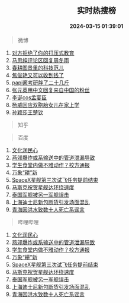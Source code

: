 <div align="center"><h2>实时热搜榜</h2><h4>2024-03-15 01:39:01</h4></div>

> 微博  

1. [对方拒绝了你的打压式教育](https://s.weibo.com/weibo?q=%E5%AF%B9%E6%96%B9%E6%8B%92%E7%BB%9D%E4%BA%86%E4%BD%A0%E7%9A%84%E6%89%93%E5%8E%8B%E5%BC%8F%E6%95%99%E8%82%B2&t=31&band_rank=1&Refer=top)<br />
2. [马思纯评论区回复周冬雨](https://s.weibo.com/weibo?q=%23%E9%A9%AC%E6%80%9D%E7%BA%AF%E8%AF%84%E8%AE%BA%E5%8C%BA%E5%9B%9E%E5%A4%8D%E5%91%A8%E5%86%AC%E9%9B%A8%23&t=31&band_rank=2&Refer=top)<br />
3. [春耕图景里的科技范儿](https://s.weibo.com/weibo?q=%23%E6%98%A5%E8%80%95%E5%9B%BE%E6%99%AF%E9%87%8C%E7%9A%84%E7%A7%91%E6%8A%80%E8%8C%83%E5%84%BF%23&t=31&band_rank=3&Refer=top)<br />
4. [焦俊艳又可以收到钱了](https://s.weibo.com/weibo?q=%E7%84%A6%E4%BF%8A%E8%89%B3%E5%8F%88%E5%8F%AF%E4%BB%A5%E6%94%B6%E5%88%B0%E9%92%B1%E4%BA%86&t=31&band_rank=4&Refer=top)<br />
5. [papi酱考研胖了二十几斤](https://s.weibo.com/weibo?q=%23papi%E9%85%B1%E8%80%83%E7%A0%94%E8%83%96%E4%BA%86%E4%BA%8C%E5%8D%81%E5%87%A0%E6%96%A4%23&t=31&band_rank=5&Refer=top)<br />
6. [张元英用中文回复来自中国的粉丝](https://s.weibo.com/weibo?q=%23%E5%BC%A0%E5%85%83%E8%8B%B1%E7%94%A8%E4%B8%AD%E6%96%87%E5%9B%9E%E5%A4%8D%E6%9D%A5%E8%87%AA%E4%B8%AD%E5%9B%BD%E7%9A%84%E7%B2%89%E4%B8%9D%23&t=31&band_rank=6&Refer=top)<br />
7. [李诞cos孟宴臣](https://s.weibo.com/weibo?q=%23%E6%9D%8E%E8%AF%9Ecos%E5%AD%9F%E5%AE%B4%E8%87%A3%23&t=31&band_rank=7&Refer=top)<br />
8. [杨威回应双胞胎女儿在家上学](https://s.weibo.com/weibo?q=%23%E6%9D%A8%E5%A8%81%E5%9B%9E%E5%BA%94%E5%8F%8C%E8%83%9E%E8%83%8E%E5%A5%B3%E5%84%BF%E5%9C%A8%E5%AE%B6%E4%B8%8A%E5%AD%A6%23&t=31&band_rank=8&Refer=top)<br />
9. [孙颖莎王楚钦](https://s.weibo.com/weibo?q=%E5%AD%99%E9%A2%96%E8%8E%8E%E7%8E%8B%E6%A5%9A%E9%92%A6&t=31&band_rank=9&Refer=top)<br />

> 知乎  


> 百度  

1. [文化润民心](https://www.baidu.com/s?wd=%E6%96%87%E5%8C%96%E6%B6%A6%E6%B0%91%E5%BF%83&sa=fyb_news&rsv_dl=fyb_news)<br />
2. [燕郊爆炸或系输送中的管道泄漏导致](https://www.baidu.com/s?wd=%E7%87%95%E9%83%8A%E7%88%86%E7%82%B8%E6%88%96%E7%B3%BB%E8%BE%93%E9%80%81%E4%B8%AD%E7%9A%84%E7%AE%A1%E9%81%93%E6%B3%84%E6%BC%8F%E5%AF%BC%E8%87%B4&sa=fyb_news&rsv_dl=fyb_news)<br />
3. [学生食堂内做不雅动作？校方通报](https://www.baidu.com/s?wd=%E5%AD%A6%E7%94%9F%E9%A3%9F%E5%A0%82%E5%86%85%E5%81%9A%E4%B8%8D%E9%9B%85%E5%8A%A8%E4%BD%9C%EF%BC%9F%E6%A0%A1%E6%96%B9%E9%80%9A%E6%8A%A5&sa=fyb_news&rsv_dl=fyb_news)<br />
4. [万象“耕”新](https://www.baidu.com/s?wd=%E4%B8%87%E8%B1%A1%E2%80%9C%E8%80%95%E2%80%9D%E6%96%B0&sa=fyb_news&rsv_dl=fyb_news)<br />
5. [SpaceX星舰第三次试飞任务提前结束](https://www.baidu.com/s?wd=SpaceX%E6%98%9F%E8%88%B0%E7%AC%AC%E4%B8%89%E6%AC%A1%E8%AF%95%E9%A3%9E%E4%BB%BB%E5%8A%A1%E6%8F%90%E5%89%8D%E7%BB%93%E6%9D%9F&sa=fyb_news&rsv_dl=fyb_news)<br />
6. [马斯克祝贺星舰达环绕速度](https://www.baidu.com/s?wd=%E9%A9%AC%E6%96%AF%E5%85%8B%E7%A5%9D%E8%B4%BA%E6%98%9F%E8%88%B0%E8%BE%BE%E7%8E%AF%E7%BB%95%E9%80%9F%E5%BA%A6&sa=fyb_news&rsv_dl=fyb_news)<br />
7. [泰国军舰被另一军舰误击](https://www.baidu.com/s?wd=%E6%B3%B0%E5%9B%BD%E5%86%9B%E8%88%B0%E8%A2%AB%E5%8F%A6%E4%B8%80%E5%86%9B%E8%88%B0%E8%AF%AF%E5%87%BB&sa=fyb_news&rsv_dl=fyb_news)<br />
8. [上海迪士尼新包断货引发场面混乱](https://www.baidu.com/s?wd=%E4%B8%8A%E6%B5%B7%E8%BF%AA%E5%A3%AB%E5%B0%BC%E6%96%B0%E5%8C%85%E6%96%AD%E8%B4%A7%E5%BC%95%E5%8F%91%E5%9C%BA%E9%9D%A2%E6%B7%B7%E4%B9%B1&sa=fyb_news&rsv_dl=fyb_news)<br />
9. [青海因洪水致数十人死亡系谣言](https://www.baidu.com/s?wd=%E9%9D%92%E6%B5%B7%E5%9B%A0%E6%B4%AA%E6%B0%B4%E8%87%B4%E6%95%B0%E5%8D%81%E4%BA%BA%E6%AD%BB%E4%BA%A1%E7%B3%BB%E8%B0%A3%E8%A8%80&sa=fyb_news&rsv_dl=fyb_news)<br />

> 哔哩哔哩  

1. [文化润民心](https://www.baidu.com/s?wd=%E6%96%87%E5%8C%96%E6%B6%A6%E6%B0%91%E5%BF%83&sa=fyb_news&rsv_dl=fyb_news)<br />
2. [燕郊爆炸或系输送中的管道泄漏导致](https://www.baidu.com/s?wd=%E7%87%95%E9%83%8A%E7%88%86%E7%82%B8%E6%88%96%E7%B3%BB%E8%BE%93%E9%80%81%E4%B8%AD%E7%9A%84%E7%AE%A1%E9%81%93%E6%B3%84%E6%BC%8F%E5%AF%BC%E8%87%B4&sa=fyb_news&rsv_dl=fyb_news)<br />
3. [学生食堂内做不雅动作？校方通报](https://www.baidu.com/s?wd=%E5%AD%A6%E7%94%9F%E9%A3%9F%E5%A0%82%E5%86%85%E5%81%9A%E4%B8%8D%E9%9B%85%E5%8A%A8%E4%BD%9C%EF%BC%9F%E6%A0%A1%E6%96%B9%E9%80%9A%E6%8A%A5&sa=fyb_news&rsv_dl=fyb_news)<br />
4. [万象“耕”新](https://www.baidu.com/s?wd=%E4%B8%87%E8%B1%A1%E2%80%9C%E8%80%95%E2%80%9D%E6%96%B0&sa=fyb_news&rsv_dl=fyb_news)<br />
5. [SpaceX星舰第三次试飞任务提前结束](https://www.baidu.com/s?wd=SpaceX%E6%98%9F%E8%88%B0%E7%AC%AC%E4%B8%89%E6%AC%A1%E8%AF%95%E9%A3%9E%E4%BB%BB%E5%8A%A1%E6%8F%90%E5%89%8D%E7%BB%93%E6%9D%9F&sa=fyb_news&rsv_dl=fyb_news)<br />
6. [马斯克祝贺星舰达环绕速度](https://www.baidu.com/s?wd=%E9%A9%AC%E6%96%AF%E5%85%8B%E7%A5%9D%E8%B4%BA%E6%98%9F%E8%88%B0%E8%BE%BE%E7%8E%AF%E7%BB%95%E9%80%9F%E5%BA%A6&sa=fyb_news&rsv_dl=fyb_news)<br />
7. [泰国军舰被另一军舰误击](https://www.baidu.com/s?wd=%E6%B3%B0%E5%9B%BD%E5%86%9B%E8%88%B0%E8%A2%AB%E5%8F%A6%E4%B8%80%E5%86%9B%E8%88%B0%E8%AF%AF%E5%87%BB&sa=fyb_news&rsv_dl=fyb_news)<br />
8. [上海迪士尼新包断货引发场面混乱](https://www.baidu.com/s?wd=%E4%B8%8A%E6%B5%B7%E8%BF%AA%E5%A3%AB%E5%B0%BC%E6%96%B0%E5%8C%85%E6%96%AD%E8%B4%A7%E5%BC%95%E5%8F%91%E5%9C%BA%E9%9D%A2%E6%B7%B7%E4%B9%B1&sa=fyb_news&rsv_dl=fyb_news)<br />
9. [青海因洪水致数十人死亡系谣言](https://www.baidu.com/s?wd=%E9%9D%92%E6%B5%B7%E5%9B%A0%E6%B4%AA%E6%B0%B4%E8%87%B4%E6%95%B0%E5%8D%81%E4%BA%BA%E6%AD%BB%E4%BA%A1%E7%B3%BB%E8%B0%A3%E8%A8%80&sa=fyb_news&rsv_dl=fyb_news)<br />
